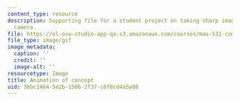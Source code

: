 ```yaml
---
content_type: resource
description: Supporting file for a student project on taking sharp images from a moving
  camera.
file: https://ol-ocw-studio-app-qa.s3.amazonaws.com/courses/mas-531-computational-camera-and-photography-fall-2009/3bbc14645e2b150b2f37c6f8cd4a5a08_proj3_ani.gif
file_type: image/gif
image_metadata:
  caption: ''
  credit: ''
  image-alt: ''
resourcetype: Image
title: Animation of concept
uid: 3bbc1464-5e2b-150b-2f37-c6f8cd4a5a08
---
```

